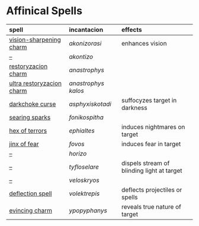 # Affinical Spells

| spell | incantacion | effects |
| :---- | :------------ | :------ |
| [vision-sharpening charm](spells/akonizorasi.md) | *akonizorasi* | enhances vision |
| [–](spells/akontizo.md) | *akontizo* | |
| [restoryzacion charm](spells/anastrophys.md) | *anastrophys* | |
| [ultra restoryzacion charm](spells/anastrophys%20kalos.md) | *anastrophys kalos* | |
| [darkchoke curse](spells/asphyxiskotadi.md) | *asphyxiskotadi* | suffocyzes target in darkness |
| [searing sparks](spells/fonikospitha.md) | *fonikospitha* | |
| [hex of terrors](spells/ephialtes) | *ephialtes* | induces nightmares on target |
| [jinx of fear](spells/fovos.md) | *fovos* | induces fear in target |
| [–](spells/horizo.md) | *horizo* | |
| [–](spells/tyfloselare.md) | *tyfloselare* | dispels stream of blinding light at target |
| [–](spells/veloskryos.md) | *veloskryos* | |
| [deflection spell](spells/volektrepis.md) | *volektrepis* | deflects projectiles or spells |
| [evincing charm](spells/ypopyphanys.md) | *ypopyphanys* | reveals true nature of target |
